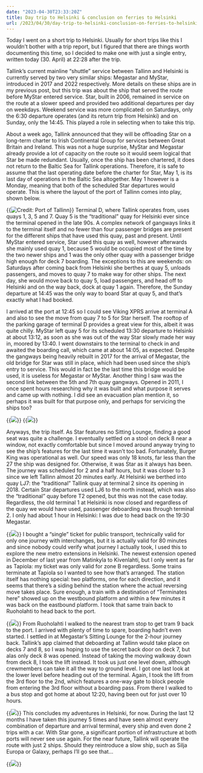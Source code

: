 ```yaml
---
date: "2023-04-30T23:33:20Z"
title: Day trip to Helsinki & conclusion on ferries to Helsinki
url: /2023/04/30/day-trip-to-helsinki-conclusion-on-ferries-to-helsinki/
---
```


Today I went on a short trip to Helsinki. Usually for short trips like this I wouldn’t bother with a trip report, but I figured that there are things worth documenting this time, so I decided to make one with just a single entry, written today (30. April) at 22:28 after the trip.

Tallink’s current mainline “shuttle” service between Tallinn and Helsinki is currently served by two very similar ships: Megastar and MyStar, introduced in 2017 and 2022 respectively. More details on these ships are in my previous post, but this trip was about the ship that served the route before MyStar entered service. Star, built in 2006, remained in service on the route at a slower speed and provided two additional departures per day on weekdays. Weekend service was more complicated: on Saturdays, only the 6:30 departure operates (and its return trip from Helsinki) and on Sunday, only the 14:45. This played a role in selecting when to take this trip.

About a week ago, Tallink announced that they will be offloading Star on a long-term charter to Irish Continental Group for services between Great Britain and Ireland. This was not a huge surprise, MyStar and Megastar already provide a lot of capacity on the route so it would seem logical that Star be made redundant. Usually, once the ship has been chartered, it does not return to the Baltic Sea for Tallink operations. Therefore, it is safe to assume that the last operating date before the charter for Star, May 1, is its last day of operations in the Baltic Sea altogether. May 1 however is a Monday, meaning that both of the scheduled Star departures would operate. This is where the layout of the port of Tallinn comes into play, shown below.

{{<img src="Vanasadama_rekl_inglis.png" title="Credit: Port of Tallinn">}}
Terminal D, where Tallink operates from, uses quays 1, 3, 5 and 7. Quay 5 is the “traditional” quay for Helsinki ever since the terminal opened in the late 90s. A complex network of gangways links it to the terminal itself and no fewer than four passenger bridges are present for the different ships that have used this quay, past and present. Until MyStar entered service, Star used this quay as well, however afterwards she mainly used quay 1, because 5 would be occupied most of the time by the two newer ships and 1 was the only other quay with a passenger bridge high enough for deck 7 boarding. The exceptions to this are weekends: on Saturdays after coming back from Helsinki she berthes at quay 5, unloads passengers, and moves to quay 7 to make way for other ships. The next day, she would move back to quay 5, load passengers, and head off to Helsinki and on the way back, dock at quay 1 again. Therefore, the Sunday departure at 14:45 was the only way to board Star at quay 5, and that’s exactly what I had booked.

I arrived at the port at 12:45 so I could see Viking XPRS arrive at terminal A and also to see the move from quay 7 to 5 for Star herself. The rooftop of the parking garage of terminal D provides a great view for this, albeit it was quite chilly. MyStar left quay 5 for its scheduled 13:30 departure to Helsinki at about 13:12, as soon as she was out of the way Star slowly made her way in, moored by 13:40. I went downstairs to the terminal to check in and awaited the boarding call, which came at about 14:05, as expected. Despite the gangways being heavily rebuilt in 2017 for the arrival of Megastar, the old bridge for Star was still in place, which had been used since the ship’s entry to service. This would in fact be the last time this bridge would be used, it is useless for Megastar or MyStar. Another thing I saw was the second link between the 5th and 7th quay gangways. Opened in 2011, I once spent hours researching why it was built and what purpose it serves and came up with nothing. I did see an evacuation plan mention it, so perhaps it was built for that purpose only, and perhaps for servicing the ships too?

{{<img src="IMG_0112.JPG">}}
{{<img src="IMG_0122.JPG">}}

Anyways, the trip itself. As Star features no Sitting Lounge, finding a good seat was quite a challenge. I eventually settled on a stool on deck 8 near a window, not exactly comfortable but since I moved around anyway trying to see the ship’s features for the last time it wasn’t too bad. Fortunately, Burger King was operational as well. Our speed was only 18 knots, far less than the 27 the ship was designed for. Otherwise, it was Star as it always has been. The journey was scheduled for 2 and a half hours, but it was closer to 3 since we left Tallinn almost 20 minutes early. At Helsinki we berthed into quay LJ7: the “traditional” Tallink quay at terminal 2 since its opening in 2018. Certain Star departures used LJ6 to the north instead, which was also the “traditional” quay before T2 opened, but this was not the case today. Regardless, the old terminal 1 at Helsinki is now closed and regardless of the quay we would have used, passenger deboarding was through terminal 2. I only had about 1 hour in Helsinki: I was due to head back on the 19:30 Megastar.

{{<img src="IMG_0157.JPG">}}
I bought a “single” ticket for public transport, technically valid for only one journey with interchanges, but it is actually valid for 80 minutes and since nobody could verify what journey I actually took, I used this to explore the new metro extensions in Helsinki. The newest extension opened in December of last year from Matinkyla to Kivenlahti, but I only went as far as Tapiola: my ticket was only valid for zone B regardless. Some trains terminate at Tapiola so I wanted to see how that’s arranged. The station itself has nothing special: two platforms, one for each direction, and it seems that there’s a siding behind the station where the actual reversing move takes place. Sure enough, a train with a destination of “Terminates here” showed up on the westbound platform and within a few minutes it was back on the eastbound platform. I took that same train back to Ruoholahti to head back to the port.

{{<img src="IMG_0185.JPG">}}
From Ruoholahti I walked to the nearest tram stop to get tram 9 back to the port. I arrived with plenty of time to spare, boarding hadn’t even started. I settled in at Megastar’s Sitting Lounge for the 2-hour journey back. Tallink’s app claimed that deboarding at Tallinn would take place on decks 7 and 8, so I was hoping to use the secret back door on deck 7, but alas only deck 8 was opened. Instead of taking the moving walkway down from deck 8, I took the lift instead. It took us just one level down, although crewmembers can take it all the way to ground level. I got one last look at the lower level before heading out of the terminal. Again, I took the lift from the 3rd floor to the 2nd, which features a one-way gate to block people from entering the 3rd floor without a boarding pass. From there I walked to a bus stop and got home at about 12:20, having been out for just over 10 hours.

{{<img src="IMG_0244.JPG">}}
This concludes my adventures in Helsinki, for now. During the last 12 months I have taken this journey 5 times and have seen almost every combination of departure and arrival terminal, every ship and even done 2 trips with a car. With Star gone, a significant portion of infrastructure at both ports will never see use again. For the near future, Tallink will operate the route with just 2 ships. Should they reintroduce a slow ship, such as Silja Europa or Galaxy, perhaps I’ll go see that…

{{<img src="IMG_0259.JPG">}}
